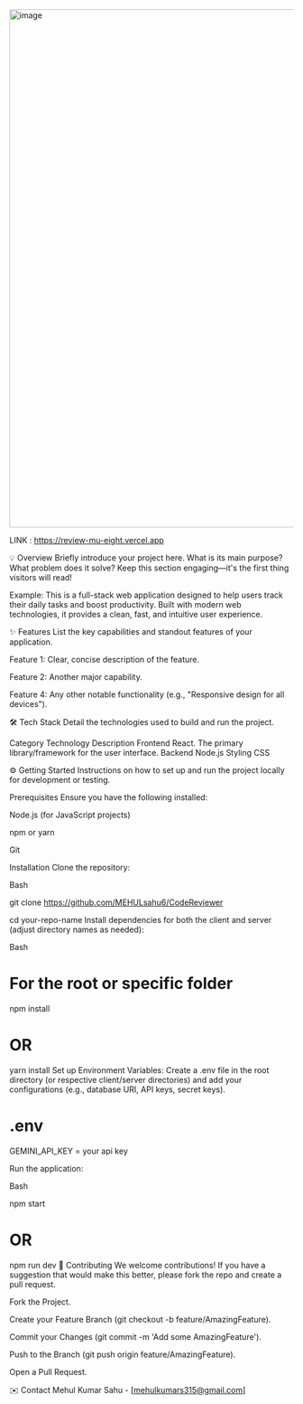 <img width="1916" height="917" alt="image" src="./src/assets/image.png" />



LINK : https://review-mu-eight.vercel.app










💡 Overview
Briefly introduce your project here. What is its main purpose? What problem does it solve? Keep this section engaging—it's the first thing visitors will read!

Example: This is a full-stack web application designed to help users track their daily tasks and boost productivity. Built with modern web technologies, it provides a clean, fast, and intuitive user experience.

✨ Features
List the key capabilities and standout features of your application.

Feature 1: Clear, concise description of the feature.

Feature 2: Another major capability.

Feature 4: Any other notable functionality (e.g., "Responsive design for all devices").

🛠️ Tech Stack
Detail the technologies used to build and run the project.

Category	Technology	Description
Frontend	React.	The primary library/framework for the user interface.
Backend	Node.js
Styling	 CSS


⚙️ Getting Started
Instructions on how to set up and run the project locally for development or testing.

Prerequisites
Ensure you have the following installed:

Node.js (for JavaScript projects)

npm or yarn

Git

Installation
Clone the repository:

Bash

git clone https://github.com/MEHULsahu6/CodeReviewer

cd your-repo-name
Install dependencies for both the client and server (adjust directory names as needed):

Bash

# For the root or specific folder
npm install
# OR
yarn install
Set up Environment Variables:
Create a .env file in the root directory (or respective client/server directories) and add your configurations (e.g., database URI, API keys, secret keys).

# .env 
GEMINI_API_KEY = your api key

Run the application:

Bash

npm start
# OR
npm run dev
🤝 Contributing
We welcome contributions! If you have a suggestion that would make this better, please fork the repo and create a pull request.

Fork the Project.

Create your Feature Branch (git checkout -b feature/AmazingFeature).

Commit your Changes (git commit -m 'Add some AmazingFeature').

Push to the Branch (git push origin feature/AmazingFeature).

Open a Pull Request.

✉️ Contact
Mehul Kumar Sahu - [mehulkumars315@gmail.com]
